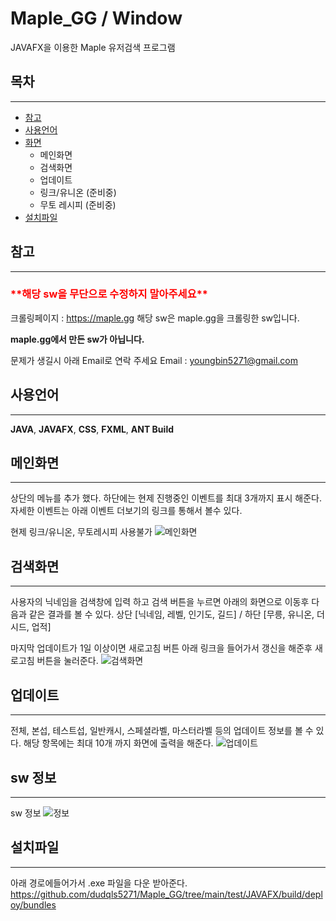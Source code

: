 # Maple_GG / Window

JAVAFX을 이용한 Maple 유저검색 프로그램

## 목차

---
- [참고](#참고)
- [사용언어](#사용언어)
- [화면](#메인화면)
  - 메인화면
  - 검색화면
  - 업데이트
  - 링크/유니온 (준비중)
  - 무토 레시피 (준비중)
- [설치파일](#설치파일)

## 참고
---
<h3 style = "color:red">**해당 sw을 무단으로 수정하지 말아주세요**</h3>

크롤링페이지 : https://maple.gg
해당 sw은 maple.gg을 크롤링한 sw입니다.

**maple.gg에서 만든 sw가 아닙니다.**

문제가 생길시 아래 Email로 연락 주세요
Email : youngbin5271@gmail.com

## 사용언어
---
**JAVA**, **JAVAFX**, **CSS**, **FXML**, **ANT Build**

## 메인화면
---
상단의 메뉴를 추가 했다.
하단에는 현제 진행중인 이벤트를 최대 3개까지 표시 해준다.
자세한 이벤트는 아래 이벤트 더보기의 링크를 통해서 볼수 있다.

현제 링크/유니온, 무토레시피 사용불가
![메인화면](https://user-images.githubusercontent.com/49426352/159939191-fdee027b-dd3b-4416-8baa-4e7bfa7a61ef.png)


## 검색화면
---
사용자의 닉네임을 검색창에 입력 하고 검색 버튼을 누르면 아래의 화면으로 이동후 다음과 같은 결과를 볼 수 있다.
상단 [닉네임, 레벨, 인기도, 길드] / 하단 [무릉, 유니온, 더시드, 업적] 

마지막 업데이트가 1일 이상이면 새로고침 버튼 아래 링크을 들어가서 갱신을 해준후 새로고침 버튼을 눌러준다.
![검색화면](https://user-images.githubusercontent.com/49426352/159939200-fed543c0-316f-4be1-b113-270b24dea80c.png)


## 업데이트
---
전체, 본섭, 테스트섭, 일반캐시, 스페셜라벨, 마스터라벨 등의 업데이트 정보를 볼 수 있다.
해당 항목에는 최대 10개 까지 화면에 출력을 해준다.
![업데이트](https://user-images.githubusercontent.com/49426352/159939205-497b8fd0-730d-4fa8-aac5-c05e15b5f36a.png)


## sw 정보
---
sw 정보
![정보](https://user-images.githubusercontent.com/49426352/159939207-79368db1-46e8-4d7c-8a10-6018e4daafa3.png)


## 설치파일
---
아래 경로에들어가서 .exe 파일을 다운 받아준다.
https://github.com/dudqls5271/Maple_GG/tree/main/test/JAVAFX/build/deploy/bundles
